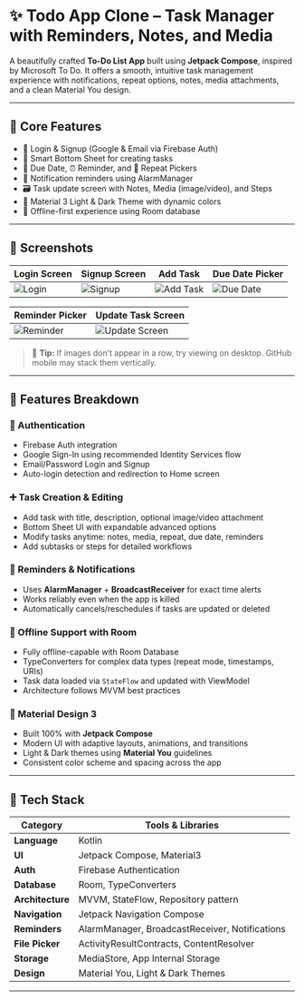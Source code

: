 # ✨ Todo App Clone – Task Manager with Reminders, Notes, and Media

A beautifully crafted **To-Do List App** built using **Jetpack Compose**, inspired by Microsoft To Do. It offers a smooth, intuitive task management experience with notifications, repeat options, notes, media attachments, and a clean Material You design.

---

## 🧩 Core Features

- 🔐 Login & Signup (Google & Email via Firebase Auth)
- 📝 Smart Bottom Sheet for creating tasks
- 📅 Due Date, ⏰ Reminder, and 🔁 Repeat Pickers
- 🔔 Notification reminders using AlarmManager
- 🗃️ Task update screen with Notes, Media (image/video), and Steps
- 🎨 Material 3 Light & Dark Theme with dynamic colors
- 💾 Offline-first experience using Room database

---

## 📸 Screenshots

| Login Screen | Signup Screen | Add Task | Due Date Picker |
|--------------|----------------|----------|-----------------|
| ![Login](https://i.postimg.cc/pX4VpC5f/photo-2025-06-10-12-50-25.jpg) | ![Signup](https://i.postimg.cc/28z9nNhm/photo-8-2025-06-10-12-52-32.jpg) | ![Add Task](https://i.postimg.cc/V6QD6xmx/photo-6-2025-06-10-12-52-32.jpg) | ![Due Date](https://i.postimg.cc/zDt5L7Hd/date.jpg) |

| Reminder Picker | Update Task Screen |
|------------------|---------------------|
| ![Reminder](https://i.postimg.cc/7YZ39H6H/photo-3-2025-06-10-12-52-32.jpg) | ![Update Screen](https://i.postimg.cc/W45FhrG0/update.jpg) |

> 📌 **Tip:** If images don’t appear in a row, try viewing on desktop. GitHub mobile may stack them vertically.

---

## 🚀 Features Breakdown

### 🔐 Authentication
- Firebase Auth integration
- Google Sign-In using recommended Identity Services flow
- Email/Password Login and Signup
- Auto-login detection and redirection to Home screen

### ➕ Task Creation & Editing
- Add task with title, description, optional image/video attachment
- Bottom Sheet UI with expandable advanced options
- Modify tasks anytime: notes, media, repeat, due date, reminders
- Add subtasks or steps for detailed workflows

### 🔔 Reminders & Notifications
- Uses **AlarmManager** + **BroadcastReceiver** for exact time alerts
- Works reliably even when the app is killed
- Automatically cancels/reschedules if tasks are updated or deleted

### 💾 Offline Support with Room
- Fully offline-capable with Room Database
- TypeConverters for complex data types (repeat mode, timestamps, URIs)
- Task data loaded via `StateFlow` and updated with ViewModel
- Architecture follows MVVM best practices

### 🎨 Material Design 3
- Built 100% with **Jetpack Compose**
- Modern UI with adaptive layouts, animations, and transitions
- Light & Dark themes using **Material You** guidelines
- Consistent color scheme and spacing across the app

---

## 🧰 Tech Stack

| Category        | Tools & Libraries                                |
|----------------|---------------------------------------------------|
| **Language**    | Kotlin                                            |
| **UI**          | Jetpack Compose, Material3                        |
| **Auth**        | Firebase Authentication                          |
| **Database**    | Room, TypeConverters                             |
| **Architecture**| MVVM, StateFlow, Repository pattern              |
| **Navigation**  | Jetpack Navigation Compose                       |
| **Reminders**   | AlarmManager, BroadcastReceiver, Notifications   |
| **File Picker** | ActivityResultContracts, ContentResolver         |
| **Storage**     | MediaStore, App Internal Storage                 |
| **Design**      | Material You, Light & Dark Themes                |

---
